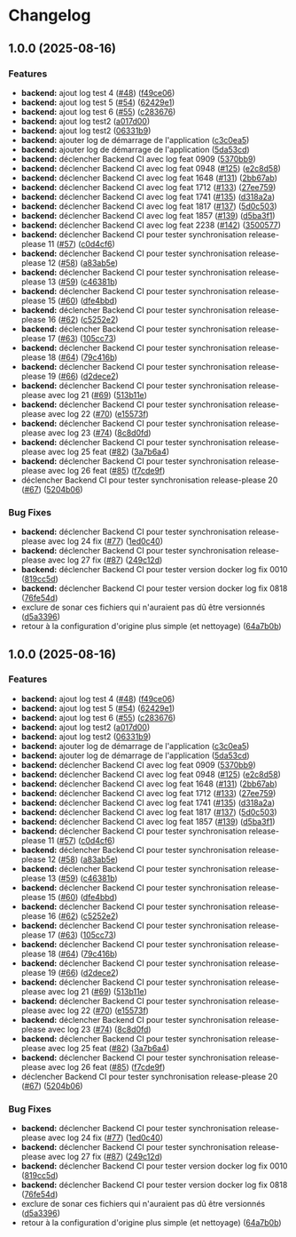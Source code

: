 # Changelog

## 1.0.0 (2025-08-16)


### Features

* **backend:** ajout log test 4 ([#48](https://github.com/cpierres/P10cicd/issues/48)) ([f49ce06](https://github.com/cpierres/P10cicd/commit/f49ce063055e85293356773a3dcfde5906a1223f))
* **backend:** ajout log test 5 ([#54](https://github.com/cpierres/P10cicd/issues/54)) ([62429e1](https://github.com/cpierres/P10cicd/commit/62429e1097c77250c2f7421e0932a20654ed3272))
* **backend:** ajout log test 6 ([#55](https://github.com/cpierres/P10cicd/issues/55)) ([c283676](https://github.com/cpierres/P10cicd/commit/c28367692f9cf9356a78d283f16ef601abefece7))
* **backend:** ajout log test2 ([a017d00](https://github.com/cpierres/P10cicd/commit/a017d005596b1f99cc07c98247e9e8cdf1f62841))
* **backend:** ajout log test2 ([06331b9](https://github.com/cpierres/P10cicd/commit/06331b96075926072e0c2e0b7fc9f06d7ebbb769))
* **backend:** ajouter log de démarrage de l'application ([c3c0ea5](https://github.com/cpierres/P10cicd/commit/c3c0ea53248cabbf5d1e75c45e0e6067f501c3dc))
* **backend:** ajouter log de démarrage de l'application ([5da53cd](https://github.com/cpierres/P10cicd/commit/5da53cdb59a684f64da09d37dbee9b1f86f515e5))
* **backend:** déclencher Backend CI avec log feat 0909 ([5370bb9](https://github.com/cpierres/P10cicd/commit/5370bb92ceb7d2ac58f88bfe1fb519f0b3b956dc))
* **backend:** déclencher Backend CI avec log feat 0948 ([#125](https://github.com/cpierres/P10cicd/issues/125)) ([e2c8d58](https://github.com/cpierres/P10cicd/commit/e2c8d58c5c1e09dbb33d925f0039e5dd8c260e4b))
* **backend:** déclencher Backend CI avec log feat 1648 ([#131](https://github.com/cpierres/P10cicd/issues/131)) ([2bb67ab](https://github.com/cpierres/P10cicd/commit/2bb67abd44287d33b7bfa1848f491fc7343086a4))
* **backend:** déclencher Backend CI avec log feat 1712 ([#133](https://github.com/cpierres/P10cicd/issues/133)) ([27ee759](https://github.com/cpierres/P10cicd/commit/27ee7594a7bfb354b386d57043c2909ee2bc7381))
* **backend:** déclencher Backend CI avec log feat 1741 ([#135](https://github.com/cpierres/P10cicd/issues/135)) ([d318a2a](https://github.com/cpierres/P10cicd/commit/d318a2a0e43585bd782880cce0aa8282e986db3a))
* **backend:** déclencher Backend CI avec log feat 1817 ([#137](https://github.com/cpierres/P10cicd/issues/137)) ([5d0c503](https://github.com/cpierres/P10cicd/commit/5d0c5038f6e2009351e5265eace60b651b228271))
* **backend:** déclencher Backend CI avec log feat 1857 ([#139](https://github.com/cpierres/P10cicd/issues/139)) ([d5ba3f1](https://github.com/cpierres/P10cicd/commit/d5ba3f1d6370989e5a779109eaaf081997a81587))
* **backend:** déclencher Backend CI avec log feat 2238 ([#142](https://github.com/cpierres/P10cicd/issues/142)) ([3500577](https://github.com/cpierres/P10cicd/commit/3500577857440539a7d3c72e7f82101bbb0d2c29))
* **backend:** déclencher Backend CI pour tester synchronisation release-please 11 ([#57](https://github.com/cpierres/P10cicd/issues/57)) ([c0d4cf6](https://github.com/cpierres/P10cicd/commit/c0d4cf6ed770660d436a8d9bc192b7ed8d115eed))
* **backend:** déclencher Backend CI pour tester synchronisation release-please 12 ([#58](https://github.com/cpierres/P10cicd/issues/58)) ([a83ab5e](https://github.com/cpierres/P10cicd/commit/a83ab5edb36a68dd75563fab886687319f34e282))
* **backend:** déclencher Backend CI pour tester synchronisation release-please 13 ([#59](https://github.com/cpierres/P10cicd/issues/59)) ([c46381b](https://github.com/cpierres/P10cicd/commit/c46381ba4288bea351ac260f86103c71e59eac5b))
* **backend:** déclencher Backend CI pour tester synchronisation release-please 15 ([#60](https://github.com/cpierres/P10cicd/issues/60)) ([dfe4bbd](https://github.com/cpierres/P10cicd/commit/dfe4bbd808fccbf55d5f1b56c3a1d2b9c2bf3202))
* **backend:** déclencher Backend CI pour tester synchronisation release-please 16 ([#62](https://github.com/cpierres/P10cicd/issues/62)) ([c5252e2](https://github.com/cpierres/P10cicd/commit/c5252e2701e5997c71474abdc0826865961a83fd))
* **backend:** déclencher Backend CI pour tester synchronisation release-please 17 ([#63](https://github.com/cpierres/P10cicd/issues/63)) ([105cc73](https://github.com/cpierres/P10cicd/commit/105cc73d802a8b2e038cd821e4b3349658d88123))
* **backend:** déclencher Backend CI pour tester synchronisation release-please 18 ([#64](https://github.com/cpierres/P10cicd/issues/64)) ([79c416b](https://github.com/cpierres/P10cicd/commit/79c416b77b647b31de980afe70018155f2d08eb6))
* **backend:** déclencher Backend CI pour tester synchronisation release-please 19 ([#66](https://github.com/cpierres/P10cicd/issues/66)) ([d2dece2](https://github.com/cpierres/P10cicd/commit/d2dece2d3af38923646c587d356f459d8e353fd6))
* **backend:** déclencher Backend CI pour tester synchronisation release-please avec log 21 ([#69](https://github.com/cpierres/P10cicd/issues/69)) ([513b11e](https://github.com/cpierres/P10cicd/commit/513b11e73e44bc4d3a207da745893590c039e018))
* **backend:** déclencher Backend CI pour tester synchronisation release-please avec log 22 ([#70](https://github.com/cpierres/P10cicd/issues/70)) ([e15573f](https://github.com/cpierres/P10cicd/commit/e15573fa40d243de166147f2c2ff9cd6f37561f4))
* **backend:** déclencher Backend CI pour tester synchronisation release-please avec log 23 ([#74](https://github.com/cpierres/P10cicd/issues/74)) ([8c8d0fd](https://github.com/cpierres/P10cicd/commit/8c8d0fdd048d71508accd8f571c5e5afaf7db6ce))
* **backend:** déclencher Backend CI pour tester synchronisation release-please avec log 25 feat ([#82](https://github.com/cpierres/P10cicd/issues/82)) ([3a7b6a4](https://github.com/cpierres/P10cicd/commit/3a7b6a478f0d5fcd093f40c4839ccbab7cadfe7a))
* **backend:** déclencher Backend CI pour tester synchronisation release-please avec log 26 feat ([#85](https://github.com/cpierres/P10cicd/issues/85)) ([f7cde9f](https://github.com/cpierres/P10cicd/commit/f7cde9fe2a9b078a28feef3af266129e8c52b110))
* déclencher Backend CI pour tester synchronisation release-please 20 ([#67](https://github.com/cpierres/P10cicd/issues/67)) ([5204b06](https://github.com/cpierres/P10cicd/commit/5204b068a87d37ecb6d4c8d91a5068d792ad0335))


### Bug Fixes

* **backend:** déclencher Backend CI pour tester synchronisation release-please avec log 24 fix ([#77](https://github.com/cpierres/P10cicd/issues/77)) ([1ed0c40](https://github.com/cpierres/P10cicd/commit/1ed0c403b357f019bded7bd30ff75988a18e29ef))
* **backend:** déclencher Backend CI pour tester synchronisation release-please avec log 27 fix ([#87](https://github.com/cpierres/P10cicd/issues/87)) ([249c12d](https://github.com/cpierres/P10cicd/commit/249c12dbd7189981ea82baa729a7275897e38cd2))
* **backend:** déclencher Backend CI pour tester version docker log fix 0010 ([819cc5d](https://github.com/cpierres/P10cicd/commit/819cc5d76bfae62b099900c1baa612ed181c252e))
* **backend:** déclencher Backend CI pour tester version docker log fix 0818 ([76fe54d](https://github.com/cpierres/P10cicd/commit/76fe54d33b082685dbc25d52c7a70f361f788774))
* exclure de sonar ces fichiers qui n'auraient pas dû être versionnés ([d5a3396](https://github.com/cpierres/P10cicd/commit/d5a3396f638e70000185e1a813f84370cec877ab))
* retour à la configuration d'origine plus simple (et nettoyage) ([64a7b0b](https://github.com/cpierres/P10cicd/commit/64a7b0beb6ce31719ee5e8f4379a3f3a79d26b1f))

## 1.0.0 (2025-08-16)


### Features

* **backend:** ajout log test 4 ([#48](https://github.com/cpierres/P10cicd/issues/48)) ([f49ce06](https://github.com/cpierres/P10cicd/commit/f49ce063055e85293356773a3dcfde5906a1223f))
* **backend:** ajout log test 5 ([#54](https://github.com/cpierres/P10cicd/issues/54)) ([62429e1](https://github.com/cpierres/P10cicd/commit/62429e1097c77250c2f7421e0932a20654ed3272))
* **backend:** ajout log test 6 ([#55](https://github.com/cpierres/P10cicd/issues/55)) ([c283676](https://github.com/cpierres/P10cicd/commit/c28367692f9cf9356a78d283f16ef601abefece7))
* **backend:** ajout log test2 ([a017d00](https://github.com/cpierres/P10cicd/commit/a017d005596b1f99cc07c98247e9e8cdf1f62841))
* **backend:** ajout log test2 ([06331b9](https://github.com/cpierres/P10cicd/commit/06331b96075926072e0c2e0b7fc9f06d7ebbb769))
* **backend:** ajouter log de démarrage de l'application ([c3c0ea5](https://github.com/cpierres/P10cicd/commit/c3c0ea53248cabbf5d1e75c45e0e6067f501c3dc))
* **backend:** ajouter log de démarrage de l'application ([5da53cd](https://github.com/cpierres/P10cicd/commit/5da53cdb59a684f64da09d37dbee9b1f86f515e5))
* **backend:** déclencher Backend CI avec log feat 0909 ([5370bb9](https://github.com/cpierres/P10cicd/commit/5370bb92ceb7d2ac58f88bfe1fb519f0b3b956dc))
* **backend:** déclencher Backend CI avec log feat 0948 ([#125](https://github.com/cpierres/P10cicd/issues/125)) ([e2c8d58](https://github.com/cpierres/P10cicd/commit/e2c8d58c5c1e09dbb33d925f0039e5dd8c260e4b))
* **backend:** déclencher Backend CI avec log feat 1648 ([#131](https://github.com/cpierres/P10cicd/issues/131)) ([2bb67ab](https://github.com/cpierres/P10cicd/commit/2bb67abd44287d33b7bfa1848f491fc7343086a4))
* **backend:** déclencher Backend CI avec log feat 1712 ([#133](https://github.com/cpierres/P10cicd/issues/133)) ([27ee759](https://github.com/cpierres/P10cicd/commit/27ee7594a7bfb354b386d57043c2909ee2bc7381))
* **backend:** déclencher Backend CI avec log feat 1741 ([#135](https://github.com/cpierres/P10cicd/issues/135)) ([d318a2a](https://github.com/cpierres/P10cicd/commit/d318a2a0e43585bd782880cce0aa8282e986db3a))
* **backend:** déclencher Backend CI avec log feat 1817 ([#137](https://github.com/cpierres/P10cicd/issues/137)) ([5d0c503](https://github.com/cpierres/P10cicd/commit/5d0c5038f6e2009351e5265eace60b651b228271))
* **backend:** déclencher Backend CI avec log feat 1857 ([#139](https://github.com/cpierres/P10cicd/issues/139)) ([d5ba3f1](https://github.com/cpierres/P10cicd/commit/d5ba3f1d6370989e5a779109eaaf081997a81587))
* **backend:** déclencher Backend CI pour tester synchronisation release-please 11 ([#57](https://github.com/cpierres/P10cicd/issues/57)) ([c0d4cf6](https://github.com/cpierres/P10cicd/commit/c0d4cf6ed770660d436a8d9bc192b7ed8d115eed))
* **backend:** déclencher Backend CI pour tester synchronisation release-please 12 ([#58](https://github.com/cpierres/P10cicd/issues/58)) ([a83ab5e](https://github.com/cpierres/P10cicd/commit/a83ab5edb36a68dd75563fab886687319f34e282))
* **backend:** déclencher Backend CI pour tester synchronisation release-please 13 ([#59](https://github.com/cpierres/P10cicd/issues/59)) ([c46381b](https://github.com/cpierres/P10cicd/commit/c46381ba4288bea351ac260f86103c71e59eac5b))
* **backend:** déclencher Backend CI pour tester synchronisation release-please 15 ([#60](https://github.com/cpierres/P10cicd/issues/60)) ([dfe4bbd](https://github.com/cpierres/P10cicd/commit/dfe4bbd808fccbf55d5f1b56c3a1d2b9c2bf3202))
* **backend:** déclencher Backend CI pour tester synchronisation release-please 16 ([#62](https://github.com/cpierres/P10cicd/issues/62)) ([c5252e2](https://github.com/cpierres/P10cicd/commit/c5252e2701e5997c71474abdc0826865961a83fd))
* **backend:** déclencher Backend CI pour tester synchronisation release-please 17 ([#63](https://github.com/cpierres/P10cicd/issues/63)) ([105cc73](https://github.com/cpierres/P10cicd/commit/105cc73d802a8b2e038cd821e4b3349658d88123))
* **backend:** déclencher Backend CI pour tester synchronisation release-please 18 ([#64](https://github.com/cpierres/P10cicd/issues/64)) ([79c416b](https://github.com/cpierres/P10cicd/commit/79c416b77b647b31de980afe70018155f2d08eb6))
* **backend:** déclencher Backend CI pour tester synchronisation release-please 19 ([#66](https://github.com/cpierres/P10cicd/issues/66)) ([d2dece2](https://github.com/cpierres/P10cicd/commit/d2dece2d3af38923646c587d356f459d8e353fd6))
* **backend:** déclencher Backend CI pour tester synchronisation release-please avec log 21 ([#69](https://github.com/cpierres/P10cicd/issues/69)) ([513b11e](https://github.com/cpierres/P10cicd/commit/513b11e73e44bc4d3a207da745893590c039e018))
* **backend:** déclencher Backend CI pour tester synchronisation release-please avec log 22 ([#70](https://github.com/cpierres/P10cicd/issues/70)) ([e15573f](https://github.com/cpierres/P10cicd/commit/e15573fa40d243de166147f2c2ff9cd6f37561f4))
* **backend:** déclencher Backend CI pour tester synchronisation release-please avec log 23 ([#74](https://github.com/cpierres/P10cicd/issues/74)) ([8c8d0fd](https://github.com/cpierres/P10cicd/commit/8c8d0fdd048d71508accd8f571c5e5afaf7db6ce))
* **backend:** déclencher Backend CI pour tester synchronisation release-please avec log 25 feat ([#82](https://github.com/cpierres/P10cicd/issues/82)) ([3a7b6a4](https://github.com/cpierres/P10cicd/commit/3a7b6a478f0d5fcd093f40c4839ccbab7cadfe7a))
* **backend:** déclencher Backend CI pour tester synchronisation release-please avec log 26 feat ([#85](https://github.com/cpierres/P10cicd/issues/85)) ([f7cde9f](https://github.com/cpierres/P10cicd/commit/f7cde9fe2a9b078a28feef3af266129e8c52b110))
* déclencher Backend CI pour tester synchronisation release-please 20 ([#67](https://github.com/cpierres/P10cicd/issues/67)) ([5204b06](https://github.com/cpierres/P10cicd/commit/5204b068a87d37ecb6d4c8d91a5068d792ad0335))


### Bug Fixes

* **backend:** déclencher Backend CI pour tester synchronisation release-please avec log 24 fix ([#77](https://github.com/cpierres/P10cicd/issues/77)) ([1ed0c40](https://github.com/cpierres/P10cicd/commit/1ed0c403b357f019bded7bd30ff75988a18e29ef))
* **backend:** déclencher Backend CI pour tester synchronisation release-please avec log 27 fix ([#87](https://github.com/cpierres/P10cicd/issues/87)) ([249c12d](https://github.com/cpierres/P10cicd/commit/249c12dbd7189981ea82baa729a7275897e38cd2))
* **backend:** déclencher Backend CI pour tester version docker log fix 0010 ([819cc5d](https://github.com/cpierres/P10cicd/commit/819cc5d76bfae62b099900c1baa612ed181c252e))
* **backend:** déclencher Backend CI pour tester version docker log fix 0818 ([76fe54d](https://github.com/cpierres/P10cicd/commit/76fe54d33b082685dbc25d52c7a70f361f788774))
* exclure de sonar ces fichiers qui n'auraient pas dû être versionnés ([d5a3396](https://github.com/cpierres/P10cicd/commit/d5a3396f638e70000185e1a813f84370cec877ab))
* retour à la configuration d'origine plus simple (et nettoyage) ([64a7b0b](https://github.com/cpierres/P10cicd/commit/64a7b0beb6ce31719ee5e8f4379a3f3a79d26b1f))

